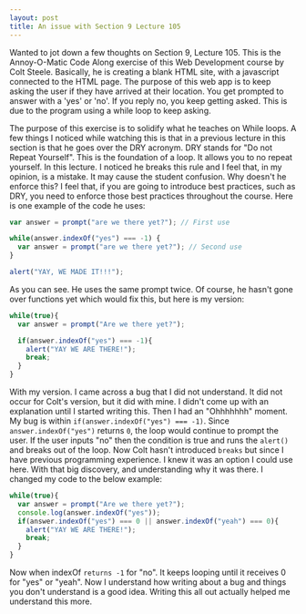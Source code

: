 ```yaml
---
layout: post
title: An issue with Section 9 Lecture 105
---
```


Wanted to jot down a few thoughts on Section 9, Lecture 105. This is the Annoy-O-Matic Code Along exercise of this Web Development course by Colt Steele.
Basically, he is creating a blank HTML site, with a javascript connected to the HTML page. The purpose of this web app is to keep asking the user
if they have arrived at their location. You get prompted to answer with a 'yes' or 'no'. If you reply no, you keep getting asked. This is due to the program
using a while loop to keep asking.

The purpose of this exercise is to solidify what he teaches on While loops. A few things I noticed while watching this is that in a previous lecture in this section is that he goes over the DRY acronym. DRY stands for "Do not Repeat Yourself". This is the foundation of a loop. It allows you to no repeat
yourself. In this lecture. I noticed he breaks this rule and I feel that, in my opinion, is a mistake. It may cause the student confusion. Why doesn't he
enforce this? I feel that, if you are going to introduce best practices, such as DRY, you need to enforce those best practices throughout the course.
Here is one example of the code he uses:
```javascript
var answer = prompt("are we there yet?"); // First use

while(answer.indexOf("yes") === -1) {
  var answer = prompt("are we there yet?"); // Second use
}

alert("YAY, WE MADE IT!!!");
```
As you can see. He uses the same prompt twice. Of course, he hasn't gone over functions yet which would fix this, but here is my version:

```javascript
while(true){
  var answer = prompt("Are we there yet?");

  if(answer.indexOf("yes") === -1){
    alert("YAY WE ARE THERE!");
    break;
  }
}
```
With my version. I came across a bug that I did not understand. It did not occur for Colt's version, but it did with mine. I didn't come up with an explanation
until I started writing this. Then I had an "Ohhhhhhh" moment. My bug is within `if(answer.indexOf("yes") === -1)`. Since `answer.indexOf("yes")` returns `0`, the loop would
continue to prompt the user. If the user inputs "no" then the condition is true and runs the `alert()` and breaks out of the loop. Now Colt hasn't introduced `breaks` but
since I have previous programming experience. I knew it was an option I could use here. With that big discovery, and understanding why it was there. I changed my code
to the below example:

```javascript
while(true){
  var answer = prompt("Are we there yet?");
  console.log(answer.indexOf("yes"));
  if(answer.indexOf("yes") === 0 || answer.indexOf("yeah") === 0){
    alert("YAY WE ARE THERE!");
    break;
  }
}
```

Now when indexOf `returns -1` for "no". It keeps looping until it receives 0 for "yes" or "yeah". Now I understand how writing about a bug and things you don't understand is a good idea. Writing this all out actually helped me understand this more.

